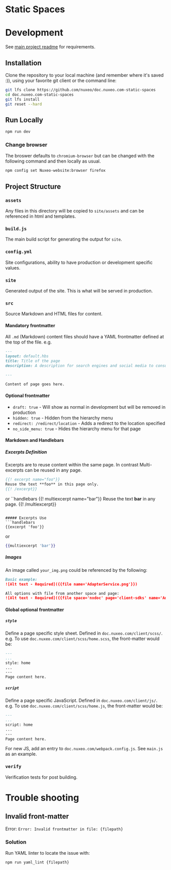 # Static Spaces

# Development
See [main project readme](https://github.com/nuxeo/doc.nuxeo.com/blob/master/README.md) for requirements.

## Installation
Clone the repository to your local machine (and remember where it's saved :)), using your favorite git client or the command line:
```bash
git lfs clone https://github.com/nuxeo/doc.nuxeo.com-static-spaces
cd doc.nuxeo.com-static-spaces
git lfs install
git reset --hard
```

## Run Locally
```bash
npm run dev
```

### Change browser
The broswer defaults to `chromium-browser` but can be changed with the following command and then locally as usual.
```bash
npm config set Nuxeo-website:browser firefox
```

## Project Structure
### `assets`
Any files in this directory will be copied to `site/assets` and can be referenced in html and templates.

### `build.js`
The main build script for generating the output for `site`.

### `config.yml`
Site configurations, ability to have production or development specific values.

### `site`
Generated output of the site. This is what will be served in production.

### `src`
Source Markdown and HTML files for content.

#### Mandatory frontmatter
All `.md` (Markdown) content files should have a YAML frontmatter defined at the top of the file. e.g.

```md
---
layout: default.hbs
title: Title of the page
description: A description for search engines and social media to consume.

---

Content of page goes here.
```

#### Optional frontmatter
- `draft: true` - Will show as normal in development but will be removed in production
- `hidden: true` - Hidden from the hierarchy menu
- `redirect: /redirect/location` - Adds a redirect to the location specified
- `no_side_menu: true` - Hides the hierarchy menu for that page

#### Markdown and Handlebars
##### Excerpts Definition
Excerpts are to reuse content within the same page. In contrast Multi-excerpts can be reused in any page.

```handlebars
{{! excerpt name="foo"}}
Reuse the text **foo** in this page only.
{{! /excerpt}}
```
or
``handlebars
{{! multiexcerpt name="bar"}}
Reuse the text **bar** in any page.
{{! /multiexcerpt}}
```

##### Excerpts Use
```handlebars
{{excerpt 'foo'}}
```
or
```handlebars
{{multiexcerpt 'bar'}}
```

##### Images
An image called `your_img.png` could be referenced by the following:
```md
Basic example:
![Alt text - Required]({{file name='AdapterService.png'}})

All options with file from another space and page:
![Alt text - Required]({{file space='nxdoc' page='client-sdks' name='AdapterService.png'}} ?w=180,h=360,border=true,thumbnail=true,align=right "Title text - Optional")
```

#### Global optional frontmatter
##### `style`
Define a page specific style sheet. Defined in `doc.nuxeo.com/client/scss/`. e.g. To use `doc.nuxeo.com/client/scss/home.scss`, the front-matter would be:
```md
---
...
style: home
...
---
Page content here.
```
##### `script`
Define a page specific JavaScript. Defined in `doc.nuxeo.com/client/js/`. e.g. To use `doc.nuxeo.com/client/scss/home.js`, the front-matter would be:
```md
---
...
script: home
...
---
Page content here.
```

For new JS, add an entry to `doc.nuxeo.com/webpack.config.js`. See `main.js` as an example.

### `verify`
Verification tests for post building.


# Trouble shooting
## Invalid front-matter
Error: `Error: Invalid frontmatter in file: {filepath}`

### Solution
Run YAML linter to locate the issue with:

`npm run yaml_lint {filepath}`
